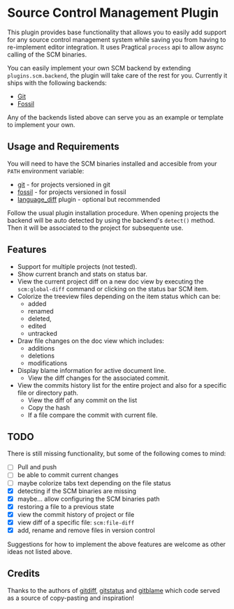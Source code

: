 # Source Control Management Plugin

This plugin provides base functionality that allows you to easily add support
for any source control management system while saving you from having to
re-implement editor integration. It uses Pragtical `process` api to allow
async calling of the SCM binaries.

You can easily implement your own SCM backend by extending `plugins.scm.backend`,
the plugin will take care of the rest for you. Currently it ships with the
following backends:

* [Git](backend/git.lua)
* [Fossil](backend/fossil.lua)

Any of the backends listed above can serve you as an example or template to
implement your own.

## Usage and Requirements

You will need to have the SCM binaries installed and accesible from
your `PATH` environment variable:

* [git] - for projects versioned in git
* [fossil] - for projects versioned in fossil
* [language_diff] plugin - optional but recommended

Follow the usual plugin installation procedure. When opening projects the
backend will be auto detected by using the backend's `detect()` method. Then
it will be associated to the project for subsequente use.

## Features

* Support for multiple projects (not tested).
* Show current branch and stats on status bar.
* View the current project diff on a new doc view by executing the
  `scm:global-diff` command or clicking on the status bar SCM item.
* Colorize the treeview files depending on the item status which can be:
  - added
  - renamed
  - deleted,
  - edited
  - untracked
* Draw file changes on the doc view which includes:
  - additions
  - deletions
  - modifications
* Display blame information for active document line.
  - View the diff changes for the associated commit.
* View the commits history list for the entire project and also
  for a specific file or directory path.
  - View the diff of any commit on the list
  - Copy the hash
  - If a file compare the commit with current file.

## TODO

There is still missing functionality, but some of the following comes to mind:

- [ ] Pull and push
- [ ] be able to commit current changes
- [ ] maybe colorize tabs text depending on the file status
- [x] detecting if the SCM binaries are missing
- [x] maybe... allow configuring the SCM binaries path
- [x] restoring a file to a previous state
- [x] view the commit history of project or file
- [x] view diff of a specific file: `scm:file-diff`
- [x] add, rename and remove files in version control

Suggestions for how to implement the above features are welcome as other ideas
not listed above.

## Credits

Thanks to the authors of [gitdiff], [gitstatus] and [gitblame]
which code served as a source of copy-pasting and inspiration!

[git]: https://git-scm.com/
[fossil]: https://www.fossil-scm.org/
[language_diff]: https://github.com/pragtical/plugins/blob/master/plugins/language_diff.lua
[gitdiff]: https://github.com/vincens2005/lite-xl-gitdiff-highlight
[gitstatus]: https://github.com/lite-xl/lite-xl-plugins/blob/master/plugins/gitstatus.lua
[gitblame]: https://github.com/juliardi/lite-xl-gitblame
